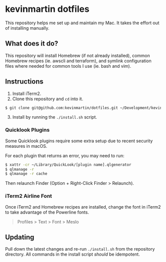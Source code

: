 # kevinmartin dotfiles

This repository helps me set up and maintain my Mac. It takes the effort out of installing manually.

## What does it do?

This repository will install Homebrew (if not already installed), common Homebrew recipes (ie. awscli and terraform), and symlink configuration files where needed for common tools I use (ie. bash and vim).

## Instructions

1. Install iTerm2.
2. Clone this repository and `cd` into it.
  ```sh
  $ git clone git@github.com:kevinmartin/dotfiles.git ~/Development/kevinmartin/dotfiles && cd $_
  ```
3. Install by running the `./install.sh` script.

### Quicklook Plugins

Some Quicklook plugins require some extra setup due to recent security measures in macOS.

For each plugin that returns an error, you may need to run:
```sh
$ xattr -cr ~/Library/QuickLook/[plugin name].qlgenerator
$ qlmanage -r
$ qlmanage -r cache
```

Then relaunch Finder (Option + Right-Click Finder > Relaunch).

### iTerm2 Airline Font

Once iTerm2 and Homebrew recipes are installed, change the font in iTerm2 to take advantage of the Powerline fonts.

> Profiles > Text > Font > Meslo

## Updating

Pull down the latest changes and re-run `./install.sh` from the repository directory. All commands in the install script _should_ be idempotent.

